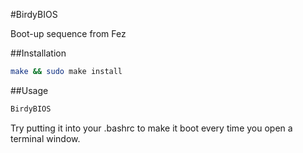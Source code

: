#BirdyBIOS

Boot-up sequence from Fez

##Installation

```bash
make && sudo make install
```

##Usage

```bash
BirdyBIOS
```

Try putting it into your .bashrc to make it boot every time you open a terminal window.
